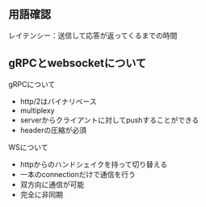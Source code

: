 
## 用語確認
レイテンシー：送信して応答が返ってくるまでの時間


## gRPCとwebsocketについて

gRPCについて
- http/2はバイナリベース
- multiplexy
- serverからクライアントに対してpushすることができる
- headerの圧縮が必須


WSについて
  - httpからのハンドシェイクを持って切り替える
  - 一本のconnectionだけで通信を行う
  - 双方向に通信が可能
  - 完全に非同期